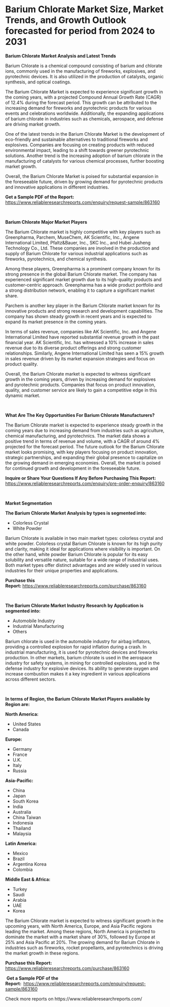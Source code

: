 <p><h1>Barium Chlorate Market Size, Market Trends, and Growth Outlook forecasted for period from 2024 to 2031</h1></p><p><strong>Barium Chlorate Market Analysis and Latest Trends</strong></p>
<p><p>Barium Chlorate is a chemical compound consisting of barium and chlorate ions, commonly used in the manufacturing of fireworks, explosives, and pyrotechnic devices. It is also utilized in the production of catalysts, organic synthesis, and optical coatings.</p><p>The Barium Chlorate Market is expected to experience significant growth in the coming years, with a projected Compound Annual Growth Rate (CAGR) of 12.4% during the forecast period. This growth can be attributed to the increasing demand for fireworks and pyrotechnic products for various events and celebrations worldwide. Additionally, the expanding applications of barium chlorate in industries such as chemicals, aerospace, and defense are driving market growth.</p><p>One of the latest trends in the Barium Chlorate Market is the development of eco-friendly and sustainable alternatives to traditional fireworks and explosives. Companies are focusing on creating products with reduced environmental impact, leading to a shift towards greener pyrotechnic solutions. Another trend is the increasing adoption of barium chlorate in the manufacturing of catalysts for various chemical processes, further boosting market growth.</p><p>Overall, the Barium Chlorate Market is poised for substantial expansion in the foreseeable future, driven by growing demand for pyrotechnic products and innovative applications in different industries.</p></p>
<p><strong>Get a Sample PDF of the Report:&nbsp;</strong> <a href="https://www.reliableresearchreports.com/enquiry/request-sample/863160">https://www.reliableresearchreports.com/enquiry/request-sample/863160</a></p>
<p>&nbsp;</p>
<p><strong>Barium Chlorate Major Market Players</strong></p>
<p><p>The Barium Chlorate market is highly competitive with key players such as Greenpharma, Parchem, MuseChem, AK Scientific, Inc., Angene International Limited, Pfaltz&Bauer, Inc., SKC Inc., and Hubei Jusheng Technology Co., Ltd. These companies are involved in the production and supply of Barium Chlorate for various industrial applications such as fireworks, pyrotechnics, and chemical synthesis.</p><p>Among these players, Greenpharma is a prominent company known for its strong presence in the global Barium Chlorate market. The company has experienced significant market growth due to its high-quality products and customer-centric approach. Greenpharma has a wide product portfolio and a strong distribution network, enabling it to capture a significant market share.</p><p>Parchem is another key player in the Barium Chlorate market known for its innovative products and strong research and development capabilities. The company has shown steady growth in recent years and is expected to expand its market presence in the coming years.</p><p>In terms of sales revenue, companies like AK Scientific, Inc. and Angene International Limited have reported substantial revenue growth in the past financial year. AK Scientific, Inc. has witnessed a 10% increase in sales revenue due to its diverse product offerings and strong customer relationships. Similarly, Angene International Limited has seen a 15% growth in sales revenue driven by its market expansion strategies and focus on product quality.</p><p>Overall, the Barium Chlorate market is expected to witness significant growth in the coming years, driven by increasing demand for explosives and pyrotechnic products. Companies that focus on product innovation, quality, and customer service are likely to gain a competitive edge in this dynamic market.</p></p>
<p>&nbsp;</p>
<p><strong>What Are The Key Opportunities For Barium Chlorate Manufacturers?</strong></p>
<p><p>The Barium Chlorate market is expected to experience steady growth in the coming years due to increasing demand from industries such as agriculture, chemical manufacturing, and pyrotechnics. The market data shows a positive trend in terms of revenue and volume, with a CAGR of around 4% projected for the forecast period. The future outlook for the Barium Chlorate market looks promising, with key players focusing on product innovation, strategic partnerships, and expanding their global presence to capitalize on the growing demand in emerging economies. Overall, the market is poised for continued growth and development in the foreseeable future.</p></p>
<p><strong>Inquire or Share Your Questions If Any Before Purchasing This Report:</strong> <a href="https://www.reliableresearchreports.com/enquiry/pre-order-enquiry/863160">https://www.reliableresearchreports.com/enquiry/pre-order-enquiry/863160</a></p>
<p>&nbsp;</p>
<p><strong>Market Segmentation</strong></p>
<p><strong>The Barium Chlorate Market Analysis by types is segmented into:</strong></p>
<p><ul><li>Colorless Crystal</li><li>White Powder</li></ul></p>
<p><p>Barium Chlorate is available in two main market types: colorless crystal and white powder. Colorless crystal Barium Chlorate is known for its high purity and clarity, making it ideal for applications where visibility is important. On the other hand, white powder Barium Chlorate is popular for its easy solubility and versatile nature, suitable for a wide range of industrial uses. Both market types offer distinct advantages and are widely used in various industries for their unique properties and applications.</p></p>
<p><strong>Purchase this Report:&nbsp;</strong><a href="https://www.reliableresearchreports.com/purchase/863160">https://www.reliableresearchreports.com/purchase/863160</a></p>
<p>&nbsp;</p>
<p><strong>The Barium Chlorate Market Industry Research by Application is segmented into:</strong></p>
<p><ul><li>Automobile Industry</li><li>Industrial Manufacturing</li><li>Others</li></ul></p>
<p><p>Barium chlorate is used in the automobile industry for airbag inflators, providing a controlled explosion for rapid inflation during a crash. In industrial manufacturing, it is used for pyrotechnic devices and fireworks production. In other markets, barium chlorate is used in the aerospace industry for safety systems, in mining for controlled explosions, and in the defense industry for explosive devices. Its ability to generate oxygen and increase combustion makes it a key ingredient in various applications across different sectors.</p></p>
<p>&nbsp;</p>
<p><strong>In terms of Region, the Barium Chlorate Market Players available by Region are:</strong></p>
<p>
    <p> <strong> North America: </strong>
        <ul>
            <li>United States</li>
            <li>Canada</li>
        </ul>
        </p> 
    <p> <strong> Europe: </strong>
        <ul>
            <li>Germany</li>
            <li>France</li>
            <li>U.K.</li>
            <li>Italy</li>
            <li>Russia</li>
        </ul>
        </p> 
    <p> <strong> Asia-Pacific: </strong>
        <ul>
            <li>China</li>
            <li>Japan</li>
            <li>South Korea</li>
            <li>India</li>
            <li>Australia</li>
            <li>China Taiwan</li>
            <li>Indonesia</li>
            <li>Thailand</li>
            <li>Malaysia</li>
        </ul>
        </p> 
    <p> <strong> Latin America: </strong>
        <ul>
            <li>Mexico</li>
            <li>Brazil</li>
            <li>Argentina Korea</li>
            <li>Colombia</li>
        </ul>
        </p> 
    <p> <strong> Middle East & Africa: </strong>
        <ul>
            <li>Turkey</li>
            <li>Saudi</li>
            <li>Arabia</li>
            <li>UAE</li>
            <li>Korea</li>
        </ul>
    </p>
    </p>
<p><p>The Barium Chlorate market is expected to witness significant growth in the upcoming years, with North America, Europe, and Asia Pacific regions leading the market. Among these regions, North America is projected to dominate the market with a market share of 30%, followed by Europe at 25% and Asia Pacific at 20%. The growing demand for Barium Chlorate in industries such as fireworks, rocket propellants, and pyrotechnics is driving the market growth in these regions.</p></p>
<p><strong>Purchase this Report: </strong><a href="https://www.reliableresearchreports.com/purchase/863160">https://www.reliableresearchreports.com/purchase/863160</a></p>
<p>&nbsp;<strong>Get a Sample PDF of the Report:&nbsp;&nbsp;</strong><a href="https://www.reliableresearchreports.com/enquiry/request-sample/863160">https://www.reliableresearchreports.com/enquiry/request-sample/863160</a></p>
<p><strong></strong></p>
<p>Check more reports on https://www.reliableresearchreports.com/</p>